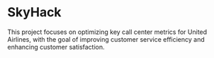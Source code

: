 # SkyHack
This project focuses on optimizing key call center metrics for United Airlines, with the goal of improving customer service efficiency and enhancing customer satisfaction. 
